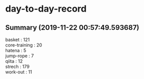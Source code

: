# day-to-day-record  
## Summary  (2019-11-22 00:57:49.593687)  
basket : 121  
core-training : 20  
hatena : 5  
jump-rope : 7  
qiita : 12  
strech : 179  
work-out : 11  
